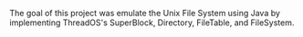 The goal of this project was emulate the Unix File System using Java by implementing ThreadOS's SuperBlock, Directory, FileTable, and FileSystem.
